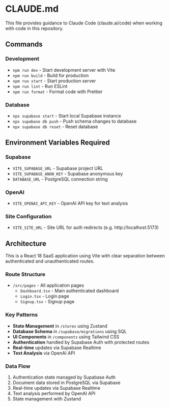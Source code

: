 # CLAUDE.md

This file provides guidance to Claude Code (claude.ai/code) when working with code in this repository.

## Commands

### Development
- `npm run dev` - Start development server with Vite
- `npm run build` - Build for production
- `npm run start` - Start production server
- `npm run lint` - Run ESLint
- `npm run format` - Format code with Prettier

### Database
- `npx supabase start` - Start local Supabase instance
- `npx supabase db push` - Push schema changes to database
- `npx supabase db reset` - Reset database

## Environment Variables Required

### Supabase
- `VITE_SUPABASE_URL` - Supabase project URL
- `VITE_SUPABASE_ANON_KEY` - Supabase anonymous key
- `DATABASE_URL` - PostgreSQL connection string

### OpenAI
- `VITE_OPENAI_API_KEY` - OpenAI API key for text analysis

### Site Configuration
- `VITE_SITE_URL` - Site URL for auth redirects (e.g. http://localhost:5173)

## Architecture

This is a React 18 SaaS application using Vite with clear separation between authenticated and unauthenticated routes.

### Route Structure
- `/src/pages` - All application pages
  - `Dashboard.tsx` - Main authenticated dashboard
  - `Login.tsx` - Login page
  - `Signup.tsx` - Signup page

### Key Patterns
- **State Management** in `/stores` using Zustand
- **Database Schema** in `/supabase/migrations` using SQL
- **UI Components** in `/components` using Tailwind CSS
- **Authentication** handled by Supabase Auth with protected routes
- **Real-time** updates via Supabase Realtime
- **Text Analysis** via OpenAI API

### Data Flow
1. Authentication state managed by Supabase Auth
2. Document data stored in PostgreSQL via Supabase
3. Real-time updates via Supabase Realtime
4. Text analysis performed by OpenAI API
5. State management with Zustand